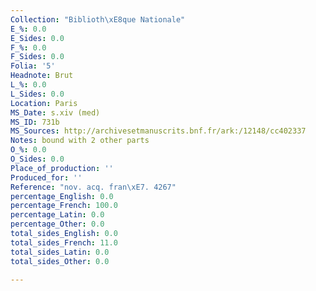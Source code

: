 ```yaml
---
Collection: "Biblioth\xE8que Nationale"
E_%: 0.0
E_Sides: 0.0
F_%: 0.0
F_Sides: 0.0
Folia: '5'
Headnote: Brut
L_%: 0.0
L_Sides: 0.0
Location: Paris
MS_Date: s.xiv (med)
MS_ID: 731b
MS_Sources: http://archivesetmanuscrits.bnf.fr/ark:/12148/cc402337
Notes: bound with 2 other parts
O_%: 0.0
O_Sides: 0.0
Place_of_production: ''
Produced_for: ''
Reference: "nov. acq. fran\xE7. 4267"
percentage_English: 0.0
percentage_French: 100.0
percentage_Latin: 0.0
percentage_Other: 0.0
total_sides_English: 0.0
total_sides_French: 11.0
total_sides_Latin: 0.0
total_sides_Other: 0.0

---
```

